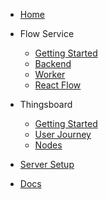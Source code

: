 * [Home](/)

* Flow Service
  * [Getting Started](/flow-service/)
  * [Backend](/flow-service/backend/)
  * [Worker](/flow-service/worker/)
  * [React Flow](/flow-service/react-flow/)

* Thingsboard
  * [Getting Started](/thingsboard/)
  * [User Journey](/thingsboard/user-journey/)
  * [Nodes](/thingsboard/nodes/)

* [Server Setup](/server-setup/)
* [Docs](/docs/)
